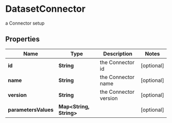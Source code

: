 

# DatasetConnector

a Connector setup

## Properties

Name | Type | Description | Notes
------------ | ------------- | ------------- | -------------
**id** | **String** | the Connector id |  [optional]
**name** | **String** | the Connector name |  [optional]
**version** | **String** | the Connector version |  [optional]
**parametersValues** | **Map&lt;String, String&gt;** |  |  [optional]



